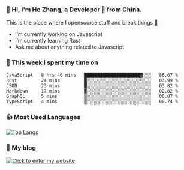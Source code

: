 ### 👋 Hi, I'm He Zhang, a Developer 🚀 from China.

This is the place where I opensource stuff and break things :rofl:

- I’m currently working on Javascript
- I’m currently learning Rust
- Ask me about anything related to Javascript

### 💪 This week I spent my time on 
<!--START_SECTION:waka-->

```text
JavaScript   8 hrs 46 mins   █████████████████████▓░░░   86.67 %
Rust         24 mins         █░░░░░░░░░░░░░░░░░░░░░░░░   03.99 %
JSON         23 mins         █░░░░░░░░░░░░░░░░░░░░░░░░   03.82 %
Markdown     17 mins         ▓░░░░░░░░░░░░░░░░░░░░░░░░   02.82 %
GraphQL      5 mins          ▒░░░░░░░░░░░░░░░░░░░░░░░░   00.87 %
TypeScript   4 mins          ▒░░░░░░░░░░░░░░░░░░░░░░░░   00.74 %
```

<!--END_SECTION:waka-->

### 👍 Most Used Languages
[![Top Langs](https://github-readme-stats.vercel.app/api/top-langs/?username=zhanghecool&layout=compact)](https://zhanghe.cool)

### 🌈 My blog 
[![Click to enter my website](https://cdn.jsdelivr.net/gh/zhanghecool/assets/images/gif/zhanghecools.gif)](https://zhanghe.cool)
